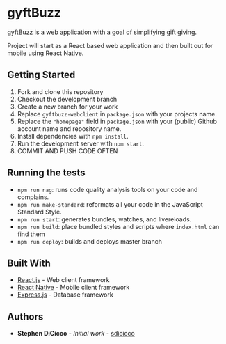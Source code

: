 # gyftBuzz

gyftBuzz is a web application with a goal of simplifying gift giving.

Project will start as a React based web application and then built out for mobile using React Native.


## Getting Started

1. Fork and clone this repository
2. Checkout the development branch
3. Create a new branch for your work
4. Replace `gyftbuzz-webclient` in `package.json` with your
   projects name.
5. Replace the `"homepage"` field in `package.json` with your (public) Github
   account name and repository name.
6. Install dependencies with `npm install`.
7. Run the development server with `npm start`.
8. COMMIT AND PUSH CODE OFTEN

## Running the tests

- `npm run nag`: runs code quality analysis tools on your code and complains.
- `npm run make-standard`: reformats all your code in the JavaScript Standard
  Style.
- `npm run start`: generates bundles, watches, and livereloads.
- `npm run build`: place bundled styles and scripts where `index.html` can find
    them
- `npm run deploy`: builds and deploys master branch

## Built With

* [React.js](https://reactjs.org/) - Web client framework
* [React Native](https://facebook.github.io/react-native/) - Mobile client framework
* [Express.js](https://expressjs.com/) - Database framework


## Authors

* **Stephen DiCicco** - *Initial work* - [sdicicco](http://sdicicco.com)

